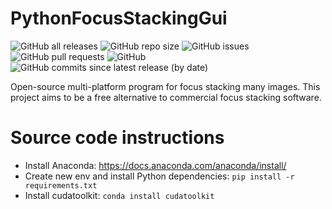 # PythonFocusStackingGui
![GitHub all releases](https://img.shields.io/github/downloads/noah-peeters/PythonFocusStackingGui/total) ![GitHub repo size](https://img.shields.io/github/repo-size/noah-peeters/PythonFocusStackingGui) ![GitHub issues](https://img.shields.io/github/issues-raw/noah-peeters/PythonFocusStackingGui) ![GitHub pull requests](https://img.shields.io/github/issues-pr-raw/noah-peeters/PythonFocusStackingGui) ![GitHub](https://img.shields.io/github/license/noah-peeters/PythonFocusStackingGui) ![GitHub commits since latest release (by date)](https://img.shields.io/github/commits-since/noah-peeters/PythonFocusStackingGui/latest)

Open-source multi-platform program for focus stacking many images. This project aims to be a free alternative to commercial focus stacking software.

# Source code instructions
* Install Anaconda: https://docs.anaconda.com/anaconda/install/
* Create new env and install Python dependencies: ```pip install -r requirements.txt```
* Install cudatoolkit: ```conda install cudatoolkit```
